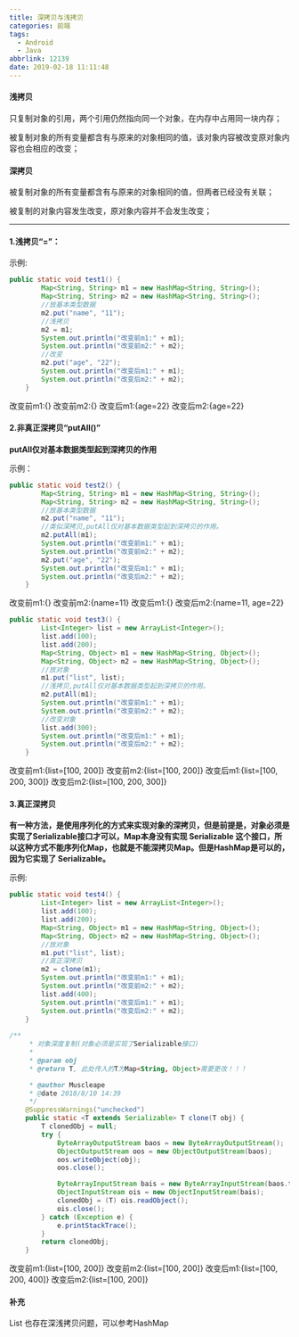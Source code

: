```yaml
---
title: 深拷贝与浅拷贝
categories: 前端
tags:
  - Android
  - Java
abbrlink: 12139
date: 2019-02-18 11:11:48
---
```


#### 浅拷贝

只复制对象的引用，两个引用仍然指向同一个对象，在内存中占用同一块内存；

被复制对象的所有变量都含有与原来的对象相同的值，该对象内容被改变原对象内容也会相应的改变；

#### 深拷贝

被复制对象的所有变量都含有与原来的对象相同的值，但两者已经没有关联；

被复制的对象内容发生改变，原对象内容并不会发生改变；

---

#### 1.浅拷贝“=”：

示例:

```java
public static void test1() {
        Map<String, String> m1 = new HashMap<String, String>();
        Map<String, String> m2 = new HashMap<String, String>();
        //放基本类型数据
        m2.put("name", "11");
        //浅拷贝
        m2 = m1;
        System.out.println("改变前m1:" + m1);
        System.out.println("改变前m2:" + m2);
        //改变
        m2.put("age", "22");
        System.out.println("改变后m1:" + m1);
        System.out.println("改变后m2:" + m2);
    }
```

改变前m1:{}
改变前m2:{}
改变后m1:{age=22}
改变后m2:{age=22}



#### 2.非真正深拷贝“putAll()”

**putAll仅对基本数据类型起到深拷贝的作用**



示例：

```java
public static void test2() {
        Map<String, String> m1 = new HashMap<String, String>();
        Map<String, String> m2 = new HashMap<String, String>();
        //放基本类型数据
        m2.put("name", "11");
        //类似深拷贝,putAll仅对基本数据类型起到深拷贝的作用。
        m2.putAll(m1);
        System.out.println("改变前m1:" + m1);
        System.out.println("改变前m2:" + m2);
        m2.put("age", "22");
        System.out.println("改变后m1:" + m1);
        System.out.println("改变后m2:" + m2);
    }
```

改变前m1:{}
改变前m2:{name=11}
改变后m1:{}
改变后m2:{name=11, age=22}

```java
public static void test3() {
        List<Integer> list = new ArrayList<Integer>();
        list.add(100);
        list.add(200);
        Map<String, Object> m1 = new HashMap<String, Object>();
        Map<String, Object> m2 = new HashMap<String, Object>();
        //放对象
        m1.put("list", list);
        //浅拷贝,putAll仅对基本数据类型起到深拷贝的作用。
        m2.putAll(m1);
        System.out.println("改变前m1:" + m1);
        System.out.println("改变前m2:" + m2);
        //改变对象
        list.add(300);
        System.out.println("改变后m1:" + m1);
        System.out.println("改变后m2:" + m2);
    }
```

改变前m1:{list=[100, 200]}
改变前m2:{list=[100, 200]}
改变后m1:{list=[100, 200, 300]}
改变后m2:{list=[100, 200, 300]}



#### 3.真正深拷贝

**有一种方法，是使用序列化的方式来实现对象的深拷贝，但是前提是，对象必须是实现了Serializable接口才可以，Map本身没有实现 Serializable 这个接口，所以这种方式不能序列化Map，也就是不能深拷贝Map。但是HashMap是可以的，因为它实现了 Serializable。**



示例:

```java
public static void test4() {
        List<Integer> list = new ArrayList<Integer>();
        list.add(100);
        list.add(200);
        Map<String, Object> m1 = new HashMap<String, Object>();
        Map<String, Object> m2 = new HashMap<String, Object>();
        //放对象
        m1.put("list", list);
        //真正深拷贝
        m2 = clone(m1);
        System.out.println("改变前m1:" + m1);
        System.out.println("改变前m2:" + m2);
        list.add(400);
        System.out.println("改变后m1:" + m1);
        System.out.println("改变后m2:" + m2);
    }
    
/**
     * 对象深度复制(对象必须是实现了Serializable接口)
     *
     * @param obj
     * @return T, 此处传入的T为Map<String, Object>需要更改！！！

     * @author Muscleape
     * @date 2018/8/10 14:39
     */
    @SuppressWarnings("unchecked")
    public static <T extends Serializable> T clone(T obj) {
        T clonedObj = null;
        try {
            ByteArrayOutputStream baos = new ByteArrayOutputStream();
            ObjectOutputStream oos = new ObjectOutputStream(baos);
            oos.writeObject(obj);
            oos.close();

            ByteArrayInputStream bais = new ByteArrayInputStream(baos.toByteArray());
            ObjectInputStream ois = new ObjectInputStream(bais);
            clonedObj = (T) ois.readObject();
            ois.close();
        } catch (Exception e) {
            e.printStackTrace();
        }
        return clonedObj;
    }
```

改变前m1:{list=[100, 200]}
改变前m2:{list=[100, 200]}
改变后m1:{list=[100, 200, 400]}
改变后m2:{list=[100, 200]}

#### 补充

List 也存在深浅拷贝问题，可以参考HashMap


